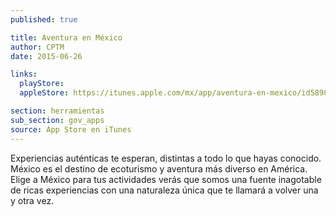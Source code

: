 ```yaml
---
published: true

title: Aventura en México
author: CPTM
date: 2015-06-26

links:
  playStore:
  appleStore: https://itunes.apple.com/mx/app/aventura-en-mexico/id589876771?mt=8

section: herramientas
sub_section: gov_apps
source: App Store en iTunes
---
```

Experiencias auténticas te esperan, distintas a todo lo que hayas conocido. México es el destino de ecoturismo y aventura más diverso en América. Elige a México para tus actividades verás que somos una fuente inagotable de ricas experiencias con una naturaleza única que te llamará a volver una y otra vez.
